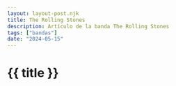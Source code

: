 ```yaml
---
layout: layout-post.njk
title: The Rolling Stones
description: Artículo de la banda The Rolling Stones
tags: ["bandas"]
date: "2024-05-15"
---
```


# {{ title }}
